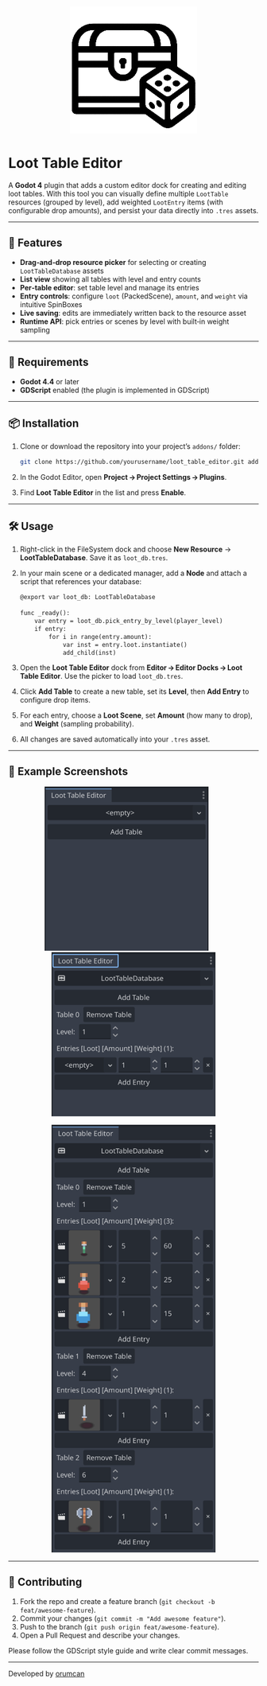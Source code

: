 <p align="center">
	<img width="256" height="256" src="loot_table_icon.png">
</p>

# Loot Table Editor

A **Godot 4** plugin that adds a custom editor dock for creating and editing loot tables. With this tool you can visually define multiple `LootTable` resources (grouped by level), add weighted `LootEntry` items (with configurable drop amounts), and persist your data directly into `.tres` assets.

---

## 🎯 Features

* **Drag‑and‑drop resource picker** for selecting or creating `LootTableDatabase` assets
* **List view** showing all tables with level and entry counts
* **Per‑table editor**: set table level and manage its entries
* **Entry controls**: configure `loot` (PackedScene), `amount`, and `weight` via intuitive SpinBoxes
* **Live saving**: edits are immediately written back to the resource asset
* **Runtime API**: pick entries or scenes by level with built‑in weight sampling

---

## 🚀 Requirements

* **Godot 4.4** or later
* **GDScript** enabled (the plugin is implemented in GDScript)

---

## 📦 Installation

1. Clone or download the repository into your project’s `addons/` folder:

   ```bash
   git clone https://github.com/yourusername/loot_table_editor.git addons/loot_table_editor
   ```
2. In the Godot Editor, open **Project → Project Settings → Plugins**.
3. Find **Loot Table Editor** in the list and press **Enable**.

---

## 🛠 Usage

1. Right-click in the FileSystem dock and choose **New Resource** → **LootTableDatabase**. Save it as `loot_db.tres`.
2. In your main scene or a dedicated manager, add a **Node** and attach a script that references your database:

   ```gdscript
   @export var loot_db: LootTableDatabase

   func _ready():
       var entry = loot_db.pick_entry_by_level(player_level)
       if entry:
           for i in range(entry.amount):
               var inst = entry.loot.instantiate()
               add_child(inst)
   ```
3. Open the **Loot Table Editor** dock from **Editor → Editor Docks → Loot Table Editor**. Use the picker to load `loot_db.tres`.
4. Click **Add Table** to create a new table, set its **Level**, then **Add Entry** to configure drop items.
5. For each entry, choose a **Loot Scene**, set **Amount** (how many to drop), and **Weight** (sampling probability).
6. All changes are saved automatically into your `.tres` asset.

---

## 🎨 Example Screenshots

<p align="center">
	<img width="330" height="330" src="screenshot_empty.png">
	&nbsp;&nbsp;&nbsp;&nbsp;&nbsp;&nbsp;
	<img width="330" height="330" src="screenshot_new.png">
</p>
<p align="center">
	<img width="330" height="860" src="screenshot_example.png">
</p>

---

## 🤝 Contributing

1. Fork the repo and create a feature branch (`git checkout -b feat/awesome-feature`).
2. Commit your changes (`git commit -m "Add awesome feature"`).
3. Push to the branch (`git push origin feat/awesome-feature`).
4. Open a Pull Request and describe your changes.

Please follow the GDScript style guide and write clear commit messages.

---

Developed by [orumcan](https://github.com/orumcan)
